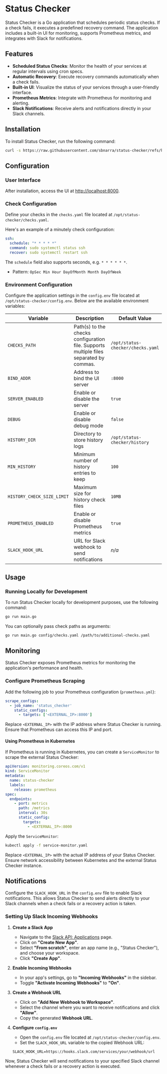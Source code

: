 # Status Checker

Status Checker is a Go application that schedules periodic status checks. If a check fails, it executes a predefined recovery command. The application includes a built-in UI for monitoring, supports Prometheus metrics, and integrates with Slack for notifications.

## Features

- **Scheduled Status Checks**: Monitor the health of your services at regular intervals using cron specs.
- **Automatic Recovery**: Execute recovery commands automatically when a check fails.
- **Built-in UI**: Visualize the status of your services through a user-friendly interface.
- **Prometheus Metrics**: Integrate with Prometheus for monitoring and alerting.
- **Slack Notifications**: Receive alerts and notifications directly in your Slack channels.

## Installation

To install Status Checker, run the following command:

```bash
curl -s https://raw.githubusercontent.com/sbnarra/status-checker/refs/heads/main/install.sh | bash
```

## Configuration

### User Interface

After installation, access the UI at [http://localhost:8000](http://localhost:8000).

### Check Configuration

Define your checks in the `checks.yaml` file located at `/opt/status-checker/checks.yaml`.

Here's an example of a minutely check configuration:
```yaml
ssh:
  schedule: "* * * * *"
  command: sudo systemctl status ssh
  recover: sudo systemctl restart ssh
```

The `schedule` field also supports seconds, e.g. `* * * * * *`.
* Pattern: `OpSec Min Hour DayOfMonth Month DayOfWeek`

### Environment Configuration

Configure the application settings in the `config.env` file located at `/opt/status-checker/config.env`. Below are the available environment variables:

| Variable                   | Description                                                                  | Default Value                     |
|----------------------------|------------------------------------------------------------------------------|-----------------------------------|
| `CHECKS_PATH`              | Path(s) to the checks configuration file. Supports multiple files separated by commas. | `/opt/status-checker/checks.yaml` |
| `BIND_ADDR`                | Address to bind the UI server                                                 | `:8000`                           |
| `SERVER_ENABLED`           | Enable or disable the server                                                  | `true`                            |
| `DEBUG`                    | Enable or disable debug mode                                                  | `false`                           |
| `HISTORY_DIR`              | Directory to store history logs                                               | `/opt/status-checker/history`     |
| `MIN_HISTORY`              | Minimum number of history entries to keep                                     | `100`                             |
| `HISTORY_CHECK_SIZE_LIMIT` | Maximum size for history check files                                          | `10MB`                            |
| `PROMETHEUS_ENABLED`       | Enable or disable Prometheus metrics                                          | `true`                            |
| `SLACK_HOOK_URL`           | URL for Slack webhook to send notifications                                   | _n/a_                             |

## Usage

### Running Locally for Development

To run Status Checker locally for development purposes, use the following command:

```bash
go run main.go
```

You can optionally pass check paths as arguments:

```bash
go run main.go config/checks.yaml /path/to/additional-checks.yaml
```

## Monitoring

Status Checker exposes Prometheus metrics for monitoring the application's performance and health.

### Configure Prometheus Scraping

Add the following job to your Prometheus configuration (`prometheus.yml`):

```yaml
scrape_configs:
  - job_name: 'status_checker'
    static_configs:
      - targets: ['<EXTERNAL_IP>:8000']
```

Replace `<EXTERNAL_IP>` with the IP address where Status Checker is running. Ensure that Prometheus can access this IP and port.

#### Using Prometheus in Kubernetes

If Prometheus is running in Kubernetes, you can create a `ServiceMonitor` to scrape the external Status Checker:

```yaml
apiVersion: monitoring.coreos.com/v1
kind: ServiceMonitor
metadata:
  name: status-checker
  labels:
    release: prometheus
spec:
  endpoints:
    - port: metrics
      path: /metrics
      interval: 30s
      static_config:
        targets:
          - <EXTERNAL_IP>:8000
```

Apply the `ServiceMonitor`:

```bash
kubectl apply -f service-monitor.yaml
```

Replace `<EXTERNAL_IP>` with the actual IP address of your Status Checker. Ensure network accessibility between Kubernetes and the external Status Checker instance.

## Notifications

Configure the `SLACK_HOOK_URL` in the `config.env` file to enable Slack notifications. This allows Status Checker to send alerts directly to your Slack channels when a check fails or a recovery action is taken.

### Setting Up Slack Incoming Webhooks

1. **Create a Slack App**
    - Navigate to the [Slack API: Applications](https://api.slack.com/apps) page.
    - Click on **"Create New App"**.
    - Select **"From scratch"**, enter an app name (e.g., "Status Checker"), and choose your workspace.
    - Click **"Create App"**.

2. **Enable Incoming Webhooks**
    - In your app's settings, go to **"Incoming Webhooks"** in the sidebar.
    - Toggle **"Activate Incoming Webhooks"** to **"On"**.

3. **Create a Webhook URL**
    - Click on **"Add New Webhook to Workspace"**.
    - Select the channel where you want to receive notifications and click **"Allow"**.
    - Copy the generated **Webhook URL**.

4. **Configure `config.env`**
    - Open the `config.env` file located at `/opt/status-checker/config.env`.
    - Set the `SLACK_HOOK_URL` variable to the copied Webhook URL:

    ```env
    SLACK_HOOK_URL=https://hooks.slack.com/services/your/webhook/url
    ```

Now, Status Checker will send notifications to your specified Slack channel whenever a check fails or a recovery action is executed.